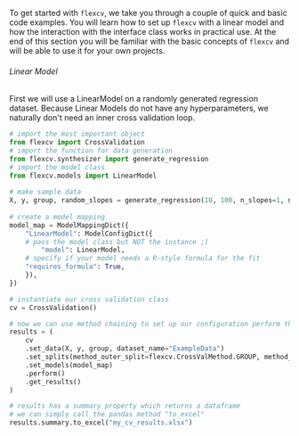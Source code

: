 To get started with `flexcv`, we take you through a couple of quick and basic code examples. You will learn how to set up `flexcv` with a linear model and how the interaction with the interface class works in practical use. At the end of this section you will be familiar with the basic concepts of `flexcv` and will be able to use it for your own projects.

###### Linear Model

First we will use a LinearModel on a randomly generated regression dataset. Because Linear Models do not have any hyperparameters, we naturally don't need an inner cross validation loop.

```py
# import the most important object
from flexcv import CrossValidation
# import the function for data generation
from flexcv.synthesizer import generate_regression
# import the model class
from flexcv.models import LinearModel
  
# make sample data
X, y, group, random_slopes = generate_regression(10, 100, n_slopes=1, noise_level=9.1e-2, random_seed=42)
  
# create a model mapping
model_map = ModelMappingDict({
    "LinearModel": ModelConfigDict({
	# pass the model class but NOT the instance ;)
        "model": LinearModel,
	# specify if your model needs a R-style formula for the fit
	"requires_formula": True,
    }),
})

# instantiate our cross validation class
cv = CrossValidation()

# now we can use method chaining to set up our configuration perform the cross validation
results = (
    cv
    .set_data(X, y, group, dataset_name="ExampleData")
    .set_splits(method_outer_split=flexcv.CrossValMethod.GROUP, method_inner_split=flexcv.CrossValMethod.KFOLD)
    .set_models(model_map)
    .perform()
    .get_results()
)

# results has a summary property which returns a dataframe
# we can simply call the pandas method "to_excel"
results.summary.to_excel("my_cv_results.xlsx")

```

